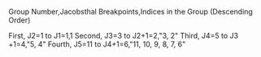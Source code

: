 Group Number,Jacobsthal Breakpoints,Indices in the Group (Descending Order)

First,          J2​=1 to J1​=1,1
Second,         J3​=3 to J2​+1=2,"3, 2"
Third,          J4​=5 to J3​+1=4,"5, 4"
Fourth,         J5​=11 to J4​+1=6,"11, 10, 9, 8, 7, 6"